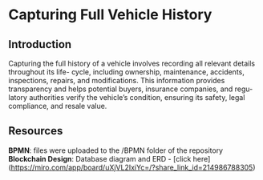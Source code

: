 # Capturing Full Vehicle History

## Introduction
Capturing the full history of a vehicle involves recording all relevant details throughout its life-
cycle, including ownership, maintenance, accidents, inspections, repairs, and modifications. This
information provides transparency and helps potential buyers, insurance companies, and regu-
latory authorities verify the vehicle’s condition, ensuring its safety, legal compliance, and resale
value.

## Resources
**BPMN**: files were uploaded to the /BPMN folder of the repository
**Blockchain Design**: Database diagram and ERD - [click here] (https://miro.com/app/board/uXjVL2IxiYc=/?share_link_id=214986788305)
